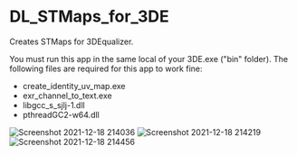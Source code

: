 # DL_STMaps_for_3DE
Creates STMaps for 3DEqualizer.

You must run this app in the same local of your 3DE.exe ("bin" folder).
The following files are required for this app to work fine:

- create_identity_uv_map.exe
- exr_channel_to_text.exe
- libgcc_s_sjlj-1.dll
- pthreadGC2-w64.dll

![Screenshot 2021-12-18 214036](https://user-images.githubusercontent.com/47226196/146659457-69b43f9c-523a-48be-b7df-8e5930dfa0f5.png)
![Screenshot 2021-12-18 214219](https://user-images.githubusercontent.com/47226196/146659474-a02d44aa-c434-4729-bce1-781a5e4d0937.png)
![Screenshot 2021-12-18 214456](https://user-images.githubusercontent.com/47226196/146659475-707f7393-a9d9-4f20-a9bd-47a289ab07cf.png)
